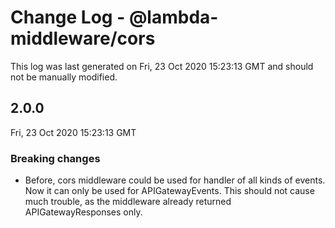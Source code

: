 # Change Log - @lambda-middleware/cors

This log was last generated on Fri, 23 Oct 2020 15:23:13 GMT and should not be manually modified.

## 2.0.0
Fri, 23 Oct 2020 15:23:13 GMT

### Breaking changes

- Before, cors middleware could be used for handler of all kinds of events. Now it can only be used for APIGatewayEvents. This should not cause much trouble, as the middleware already returned APIGatewayResponses only.

